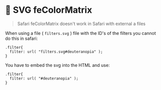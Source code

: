 # 🐛  SVG feColorMatrix

> Safari feColorMatrix doesn't work in Safari with external a files


When using a file ( `filters.svg` ) file with the ID's of the filters you cannot do this in safari:
```
.filter{
  filter: url( "filters.svg#deuteranopia" );
}
```

You have to embed the svg into the HTML and use:
```
.filter{
  filter: url( "#deuteranopia" );
}
```